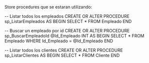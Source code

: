 


Store procedures que se estaran utilizando:

-- Listar todos los empleados
CREATE OR ALTER PROCEDURE sp_ListarEmpleados
AS
BEGIN
    SELECT * FROM Empleado
END

-- Buscar un empleado por id
CREATE OR ALTER PROCEDURE sp_BuscarEmpleadoId
    @Id_Empleado INT
AS
BEGIN
    SELECT * FROM Empleado WHERE Id_Empleado = @Id_Empleado
END



-- Listar todos los clientes
CREATE OR ALTER PROCEDURE sp_ListarClientes
AS
BEGIN
    SELECT * FROM Cliente
END

